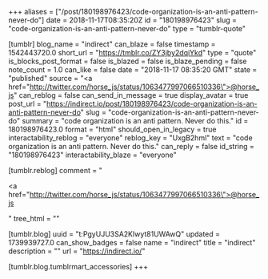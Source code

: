 +++
aliases = ["/post/180198976423/code-organization-is-an-anti-pattern-never-do"]
date = 2018-11-17T08:35:20Z
id = "180198976423"
slug = "code-organization-is-an-anti-pattern-never-do"
type = "tumblr-quote"

[tumblr]
blog_name = "indirect"
can_blaze = false
timestamp = 1542443720.0
short_url = "https://tmblr.co/ZY3jby2dqiYkd"
type = "quote"
is_blocks_post_format = false
is_blazed = false
is_blaze_pending = false
note_count = 1.0
can_like = false
date = "2018-11-17 08:35:20 GMT"
state = "published"
source = "<a href=\"http://twitter.com/horse_js/status/1063477997066510336\">@horse_js</a>"
can_reblog = false
can_send_in_message = true
display_avatar = true
post_url = "https://indirect.io/post/180198976423/code-organization-is-an-anti-pattern-never-do"
slug = "code-organization-is-an-anti-pattern-never-do"
summary = "code organization is an anti pattern. Never do this."
id = 180198976423.0
format = "html"
should_open_in_legacy = true
interactability_reblog = "everyone"
reblog_key = "UxgB2hml"
text = "code organization is an anti pattern. Never do this."
can_reply = false
id_string = "180198976423"
interactability_blaze = "everyone"

[tumblr.reblog]
comment = "<p><a href=\"http://twitter.com/horse_js/status/1063477997066510336\">@horse_js</a></p>"
tree_html = ""

[tumblr.blog]
uuid = "t:PgyUJU3SA2Klwyt81UWAwQ"
updated = 1739939727.0
can_show_badges = false
name = "indirect"
title = "indirect"
description = ""
url = "https://indirect.io/"

[tumblr.blog.tumblrmart_accessories]
+++
